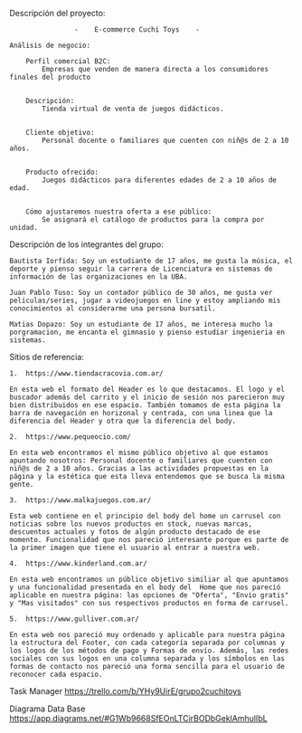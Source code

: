 

Descripción del proyecto:

                    -    E-commerce Cuchi Toys    - 

    Análisis de negocio:

        Perfil comercial B2C:
            Empresas que venden de manera directa a los consumidores finales del producto


        Descripción:
            Tienda virtual de venta de juegos didácticos.


        Cliente objetivo:
            Personal docente o familiares que cuenten con niñ@s de 2 a 10 años.


        Producto ofrecido:
            Juegos didácticos para diferentes edades de 2 a 10 años de edad.


        Cómo ajustaremos nuestra oferta a ese público:
            Se asignará el catálogo de productos para la compra por unidad.


Descripción de los integrantes del grupo:

    Bautista Iorfida: Soy un estudiante de 17 años, me gusta la música, el deporte y pienso seguir la carrera de Licenciatura en sistemas de información de las organizaciones en la UBA. 

    Juan Pablo Tuso: Soy un contador público de 30 años, me gusta ver peliculas/series, jugar a videojuegos en line y estoy ampliando mis conocimientos al considerarme una persona bursatil.

    Matias Dopazo: Soy un estudiante de 17 años, me interesa mucho la porgramacion, me encanta el gimnasio y pienso estudiar ingenieria en sistemas.
    

Sitios de referencia:

    1.  https://www.tiendacracovia.com.ar/

    En esta web el formato del Header es lo que destacamos. El logo y el buscador además del carrito y el inicio de sesión nos parecieron muy bien distribuidos en ese espacio. También tomamos de esta página la barra de navegación en horizonal y centrada, con una linea que la diferencia del Header y otra que la diferencia del body.

    2.  https://www.pequeocio.com/

    En esta web encontramos el mismo público objetivo al que estamos apuntando nosotros: Personal docente o familiares que cuenten con niñ@s de 2 a 10 años. Gracias a las actividades propuestas en la página y la estética que esta lleva entendemos que se busca la misma gente. 

    3.  https://www.malkajuegos.com.ar/

    Esta web contiene en el principio del body del home un carrusel con noticias sobre los nuevos productos en stock, nuevas marcas, descuentos actuales y fotos de algún producto destacado de ese momento. Funcionalidad que nos pareció interesante porque es parte de la primer imagen que tiene el usuario al entrar a nuestra web.

    4.  https://www.kinderland.com.ar/

    En esta web encontramos un público objetivo similiar al que apuntamos y una funcionalidad presentada en el body del  Home que nos pareció aplicable en nuestra página: las opciones de "Oferta", "Envio gratis" y "Mas visitados" con sus respectivos productos en forma de carrusel. 

    5.  https://www.gulliver.com.ar/

    En esta web nos pareció muy ordenado y aplicable para nuestra página la estructura del Footer, con cada categoría separada por columnas y los logos de los métodos de pago y Formas de envío. Además, las redes sociales con sus logos en una columna separada y los símbolos en las formas de contacto nos pareció una forma sencilla para el usuario de reconocer cada espacio. 


Task Manager
    https://trello.com/b/YHy9UirE/grupo2cuchitoys


Diagrama Data Base
    https://app.diagrams.net/#G1Wb9668SfEOnLTCirBODbGeklAmhulIbL